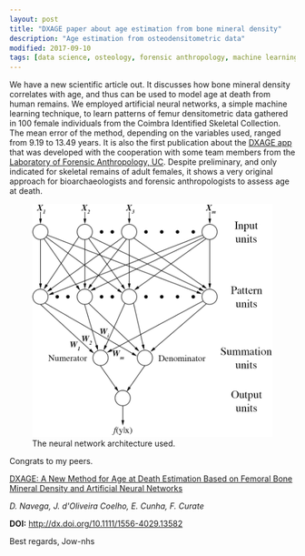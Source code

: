 ```yaml
---
layout: post
title: "DXAGE paper about age estimation from bone mineral density"
description: "Age estimation from osteodensitometric data"
modified: 2017-09-10
tags: [data science, osteology, forensic anthropology, machine learning, age estimation]
---
```



We have a new scientific article out. It discusses how bone mineral density correlates with age, and thus can be used to model age at death from human remains. We employed artificial neural networks, a simple machine learning technique, to learn patterns of femur densitometric data gathered in 100 female individuals from the Coimbra Identified Skeletal Collection. The mean error of the method, depending on the variables used, ranged from 9.19 to 13.49 years. It is also the first publication about the <a href="http://osteomics.com/DXAGE" target="_blank">DXAGE app</a> that was developed with the cooperation with some team members from the <a href="http://lfa.uc.pt" target="_blank">Laboratory of Forensic Anthropology, UC</a>. Despite preliminary, and only indicated for skeletal remains of adult females, it shows a very original approach for bioarchaeologists and forensic anthropologists to assess age at death.

<figure>
	<img src="/images/Paper-Figure2-GRNN.png" alt="figure 2">
	<figcaption>The neural network architecture used.</figcaption>
</figure>

Congrats to my peers.

<a href = "http://onlinelibrary.wiley.com/doi/10.1111/1556-4029.13582/abstract" target="_blank">DXAGE: A New Method for Age at Death Estimation Based on Femoral Bone Mineral Density and Artificial Neural Networks</a>

*D. Navega, J. d'Oliveira Coelho, E. Cunha, F. Curate*

**DOI:** http://dx.doi.org/10.1111/1556-4029.13582

Best regards,
Jow-nhs
